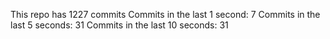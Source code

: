 This repo has 1227 commits
Commits in the last 1 second: 7
Commits in the last 5 seconds: 31
Commits in the last 10 seconds: 31
